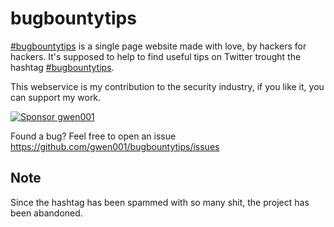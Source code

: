 # bugbountytips

[#bugbountytips](http://bugbountytips.me) is a single page website made with love, by hackers for hackers. It's supposed to help to find useful tips on Twitter trought the hashtag [#bugbountytips](https://twitter.com/search?q=%23bugbountytips&src=typed_query&f=live).

This webservice is my contribution to the security industry, if you like it, you can support my work.

<a href="https://github.com/sponsors/gwen001" title="Sponsor gwen001"><img src="https://raw.githubusercontent.com/gwen001/pentest-tools/master/github-sponsor.jpg" alt="Sponsor gwen001" title="Sponsor gwen001"></a>

Found a bug? Feel free to open an issue https://github.com/gwen001/bugbountytips/issues


## Note

Since the hashtag has been spammed with so many shit, the project has been abandoned.  